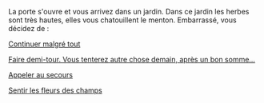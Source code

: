 La porte s'ouvre et vous arrivez dans un jardin.
Dans ce jardin les herbes sont très hautes, elles vous chatouillent le menton.
Embarrassé, vous décidez de :

[Continuer malgré tout](traverser-hautes-herbes/traverser-hautes-herbes.md)

[Faire demi-tour. Vous tenterez autre chose demain, après un bon somme…](../feu-de-camp.md)

[Appeler au secours](../../appel-au-secours/appel-au-secours.md)

[Sentir les fleurs des champs](../../panique/sentir/fleurs.md)
